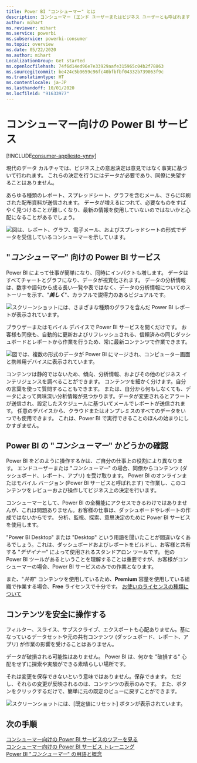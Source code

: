 ```yaml
---
title: Power BI "コンシューマー" とは
description: コンシューマー (エンド ユーザーまたはビジネス ユーザーとも呼ばれます) 向けの Power BI の概要。
author: mihart
ms.reviewer: mihart
ms.service: powerbi
ms.subservice: powerbi-consumer
ms.topic: overview
ms.date: 05/22/2020
ms.author: mihart
LocalizationGroup: Get started
ms.openlocfilehash: 74f6d14ed96e7e33929aafe315965c04b2f78863
ms.sourcegitcommit: be424c5b9659c96fc40bfbfbf04332b739063f9c
ms.translationtype: HT
ms.contentlocale: ja-JP
ms.lasthandoff: 10/01/2020
ms.locfileid: "91633977"
---
```

# <a name="the-power-bi-service-for-consumers"></a>コンシューマー向けの Power BI サービス

[!INCLUDE[consumer-appliesto-ynny](../includes/consumer-appliesto-ynny.md)]

現代のデータ カルチャでは、ビジネス上の意思決定は意見ではなく事実に基づいて行われます。 これらの決定を行うにはデータが必要であり、同僚に失望することはありません。     
 
あらゆる種類のレポート、スプレッドシート、グラフを含むメール、さらに印刷された配布資料が送信されます。 データが増えるにつれて、必要なものをすばやく見つけることが難しくなり、最新の情報を使用していないのではないかと心配になることがあるでしょう。  
 
![図は、レポート、グラフ、電子メール、およびスプレッドシートの形式でデータを受信しているコンシューマーを示しています。](media/end-user-consumer/power-bi-consumer-pipes.png)

## <a name="the-power-bi-service-for-consumers"></a>"*コンシューマー*" 向けの Power BI サービス

Power BI によって仕事が簡単になり、同時にインパクトも増します。 データはすべてチャートとグラフになり、データが視覚化されます。 データの分析情報は、数字や語句から成る長い一覧や表ではなく、データの分析情報についてのストーリーを示す、"***美しく***"、カラフルで説得力のあるビジュアルです。 

![スクリーンショットには、さまざまな種類のグラフを含んだ Power BI レポートが表示されています。](media/end-user-consumer/power-bi-consumer-examples.png)
 
ブラウザーまたはモバイル デバイスで Power BI サービスを開くだけです。 お客様も同僚も、自動的に更新およびリフレッシュされる、信頼済みの同じダッシュボードとレポートから作業を行うため、常に最新コンテンツで作業できます。   

![図では、複数の形式のデータが Power BI にマージされ、コンピューター画面と携帯用デバイスに表示されています。](media/end-user-consumer/power-bi-funnel.png)

コンテンツは静的ではないため、傾向、分析情報、およびその他のビジネス インテリジェンスを調べることができます。 コンテンツを細かく分けます。自分の言葉を使って質問することもできます。 または、自分から何もしなくても、データによって興味深い分析情報が見つかります。データが変更されるとアラートが送信され、設定したスケジュールに基づいてメールでレポートが送信されます。 任意のデバイスから、クラウドまたはオンプレミスのすべてのデータをいつでも使用できます。 これは、Power BI で実行できることのほんの始まりにしかすぎません。 

## <a name="am-i-a-power-bi-consumer"></a>Power BI の "*コンシューマー*" かどうかの確認

Power BI をどのように操作するかは、ご自分の仕事上の役割により異なります。 エンドユーザーまたは "*コンシューマー*" の場合、同僚からコンテンツ (ダッシュボード、レポート、アプリ) を受け取ります。 Power BI のオンラインまたはモバイル バージョン (Power BI サービスと呼ばれます) で作業し、このコンテンツをレビューおよび操作してビジネス上の決定を行います。 
   
コンシューマーとして、Power BI の全機能にアクセスできるわけではありませんが、これは問題ありません。お客様の仕事は、ダッシュボードやレポートの作成ではないからです。 分析、監視、探索、意思決定のために Power BI サービスを使用します。 

"Power BI Desktop" または "Desktop" という用語を聞いたことが間違いなくあるでしょう。これは、ダッシュボードおよびレポートをビルドし、お客様と共有する "*デザイナー*" によって使用されるスタンドアロン ツールです。  他の Power BI ツールがあるということを理解することは重要ですが、お客様がコンシューマーの場合、Power BI サービスのみでの作業となります。 

また、"*共有*" コンテンツを使用しているため、**Premium** 容量を使用している組織で作業する場合、**Free** ライセンスで十分です。 [お使いのライセンスの種類について](end-user-license.md)


## <a name="safely-interact-with-content"></a>コンテンツを安全に操作する 
フィルター、スライス、サブスクライブ、エクスポートも心配ありません。基になっているデータセットや元の共有コンテンツ (ダッシュボード、レポート、アプリ) が作業の影響を受けることはありません。  

データが破損される可能性はありません。  Power BI は、何かを "破損する" 心配をせずに探索や実験ができる素晴らしい場所です。  
 
それは変更を保存できないという意味ではありません。保存できます。 ただし、それらの変更が反映されるのは、コンテンツの表示のみです。 また、ボタンをクリックするだけで、簡単に元の既定のビューに戻すことができます。  

![スクリーンショットには、[既定値にリセット] ボタンが表示されています。](media/end-user-consumer/power-bi-reset.png)


## <a name="next-steps"></a>次の手順

[コンシューマー向けの Power BI サービスのツアーを見る](end-user-reading-view.md)    
[コンシューマー向けの Power BI サービス トレーニング](/learn/paths/consume-data-with-power-bi/)    
[Power BI "*コンシューマー*" の用語と概念](end-user-basic-concepts.md)